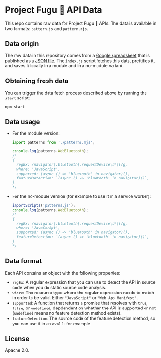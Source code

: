 # Project Fugu&nbsp;🐡 API Data

This repo contains raw data for Project Fugu&nbsp;🐡 APIs. The data is available
in two formats: `pattern.js` and `pattern.mjs`.

## Data origin

The raw data in this repository comes from a
[Google spreadsheet](https://docs.google.com/spreadsheets/d/1ndxh6sl0fSOLHFlMdSiLPqmGPMDVJqkJFYnQ0Hsmhwo/edit?usp=sharing)
that is published as a
[JSON file](https://spreadsheets.google.com/feeds/cells/1ndxh6sl0fSOLHFlMdSiLPqmGPMDVJqkJFYnQ0Hsmhwo/2/public/full?alt=json).
The `index.js` script fetches this data, prettifies it, and saves it locally in
a module and in a no-module variant.

## Obtaining fresh data

You can trigger the data fetch process described above by running the `start`
script:

```bash
npm start
```

## Data usage

- For the module version:

  ```js
  import patterns from './patterns.mjs';

  console.log(patterns.WebBluetooth);
  /*
  {
    regEx: /navigator\.bluetooth\.requestDevice\s*\(/g,
    where: 'JavaScript',
    supported: (async () => 'bluetooth' in navigator)(),
    featureDetection: `(async () => 'bluetooth' in navigator)()`,
  }
  */
  ```

- For the no-module version (for example to use it in a service worker):
  ```js
  importScripts('patterns.js');
  console.log(patterns.WebBluetooth);
  /*
  {
    regEx: /navigator\.bluetooth\.requestDevice\s*\(/g,
    where: 'JavaScript',
    supported: (async () => 'bluetooth' in navigator)(),
    featureDetection: `(async () => 'bluetooth' in navigator)()`,
  }
  */
  ```

## Data format

Each API contains an object with the following properties:

- `regEx`: A regular expression that you can use to detect the API in source
  code when you do static source code analysis.
- `where`: The resource type where the regular expression needs to match in
  order to be valid. Either `"JavaScript"` or `"Web App Manifest"`.
- `supported`: A function that returns a promise that resolves with `true`,
  `false`, or `undefined`, depdendent on whether the API is supported or not
  (`undefined` means no feature detection method exists).
- `featureDetection`: The source code of the feature detection method, so you
  can use it in an `eval()` for example.

## License

Apache 2.0.

